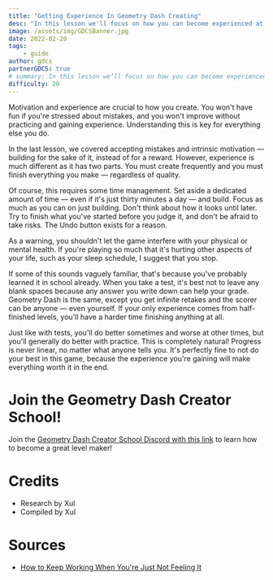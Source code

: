 ```yaml
---
title: "Getting Experience In Geometry Dash Creating"
desc: "In this lesson we'll focus on how you can become experienced at creating."
image: /assets/img/GDCSBanner.jpg
date: 2022-02-20
tags:
    - guide
author: gdcs
partnerGDCS: true
# summary: In this lesson we’ll focus on how you can become experienced at creating.
difficulty: 20
---
```


Motivation and experience are crucial to how you create. You won't have fun if you're stressed about mistakes, and you won't improve without practicing and gaining experience. Understanding this is key for everything else you do.

In the last lesson, we covered accepting mistakes and intrinsic motivation — building for the sake of it, instead of for a reward. However, experience is much different as it has two parts. You must create frequently and you must finish everything you make — regardless of quality.

Of course, this requires some time management. Set aside a dedicated amount of time — even if it's just thirty minutes a day — and build. Focus as much as you can on just building. Don't think about how it looks until later. Try to finish what you've started before you judge it, and don't be afraid to take risks. The Undo button exists for a reason.

As a warning, you shouldn't let the game interfere with your physical or mental health. If you're playing so much that it's hurting other aspects of your life, such as your sleep schedule, I suggest that you stop.
 
 
If some of this sounds vaguely familiar, that's because you've probably learned it in school already. When you take a test, it's best not to leave any blank spaces because any answer you write down can help your grade. Geometry Dash is the same, except you get infinite retakes and the scorer can be anyone — even yourself. If your only experience comes from half-finished levels, you'll have a harder time finishing anything at all.

Just like with tests, you'll do better sometimes and worse at other times, but you'll generally do better with practice. This is completely natural! Progress is never linear, no matter what anyone tells you. It's perfectly fine to not do your best in this game, because the experience you're gaining will make everything worth it in the end.

# Join the Geometry Dash Creator School!

Join the [Geometry Dash Creator School Discord with this link](https://discord.gg/gdlevels) to learn how to become a great level maker!

# Credits                                                            

* Research by Xul
* Compiled by Xul

# Sources

* [How to Keep Working When You're Just Not Feeling It](https://hbr.org/2018/11/how-to-keep-working-when-youre-just-not-feeling-it)